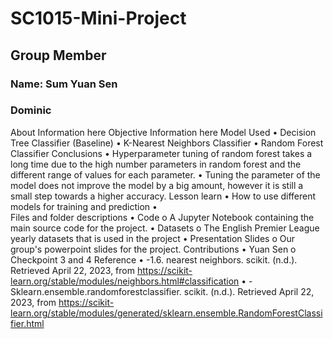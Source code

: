 # SC1015-Mini-Project

## Group Member
### Name: Sum Yuan Sen 
###        Dominic
About
Information here
Objective
Information here
Model Used
•	Decision Tree Classifier (Baseline)
•	K-Nearest Neighbors Classifier
•	Random Forest Classifier
Conclusions
•	Hyperparameter tuning of random forest takes a long time due to the high number parameters in random forest and the different range of values for each parameter.
•	Tuning the parameter of the model does not improve the model by a big amount, however it is still a small step towards a higher accuracy.
Lesson learn
•	How to use different models for training and prediction
•	
Files and folder descriptions
•	Code
o	A Jupyter Notebook containing the main source code for the project.
•	Datasets
o	The English Premier League yearly datasets that is used in the project
•	Presentation Slides
o	Our group's powerpoint slides for the project.
Contributions
•	Yuan Sen
o	Checkpoint 3 and 4
Reference
•	-1.6. nearest neighbors. scikit. (n.d.). Retrieved April 22, 2023, from https://scikit-learn.org/stable/modules/neighbors.html#classification
•	-Sklearn.ensemble.randomforestclassifier. scikit. (n.d.). Retrieved April 22, 2023, from https://scikit-learn.org/stable/modules/generated/sklearn.ensemble.RandomForestClassifier.html
